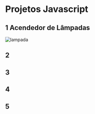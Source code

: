 # Projetos Javascript

## 1 Acendedor de Lâmpadas
![lampada](https://user-images.githubusercontent.com/49458473/179359349-d64e012a-33bf-441a-a46b-2939f070df2e.gif)
## 2
## 3
## 4
## 5

